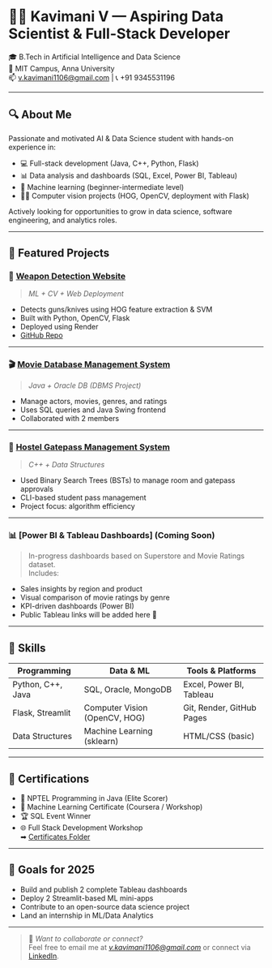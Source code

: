 # 👨‍💻 Kavimani V — Aspiring Data Scientist & Full-Stack Developer

🎓 B.Tech in Artificial Intelligence and Data Science  
📍 MIT Campus, Anna University  
📫 v.kavimani1106@gmail.com | 📞 +91 9345531196  

---

## 🔍 About Me

Passionate and motivated AI & Data Science student with hands-on experience in:
- 💻 Full-stack development (Java, C++, Python, Flask)
- 📊 Data analysis and dashboards (SQL, Excel, Power BI, Tableau)
- 🧠 Machine learning (beginner-intermediate level)
- 🕵‍♂ Computer vision projects (HOG, OpenCV, deployment with Flask)

Actively looking for opportunities to grow in data science, software engineering, and analytics roles.

---

## 📁 Featured Projects

### 🔫 [Weapon Detection Website](https://weapon-detection-3.onrender.com/)
> *ML + CV + Web Deployment*

- Detects guns/knives using HOG feature extraction & SVM
- Built with Python, OpenCV, Flask
- Deployed using Render
- [GitHub Repo](https://github.com/GrandWizard1102/Weapon-Detection)

---

### 🎬 [Movie Database Management System](https://github.com/GrandWizard1102/Movie_resource)
> *Java + Oracle DB (DBMS Project)*

- Manage actors, movies, genres, and ratings
- Uses SQL queries and Java Swing frontend
- Collaborated with 2 members

---

### 🏫 [Hostel Gatepass Management System](https://github.com/GrandWizard1102/Movie_resource/tree/main/Hostel_project)
> *C++ + Data Structures*

- Used Binary Search Trees (BSTs) to manage room and gatepass approvals
- CLI-based student pass management
- Project focus: algorithm efficiency

---

### 📊 [Power BI & Tableau Dashboards] (Coming Soon)
> In-progress dashboards based on Superstore and Movie Ratings dataset.  
Includes:
- Sales insights by region and product
- Visual comparison of movie ratings by genre
- KPI-driven dashboards (Power BI)
- Public Tableau links will be added here 🔗

---

## 🧠 Skills

| Programming  | Data & ML         | Tools & Platforms      |
|--------------|------------------|-------------------------|
| Python, C++, Java | SQL, Oracle, MongoDB | Excel, Power BI, Tableau |
| Flask, Streamlit  | Computer Vision (OpenCV, HOG) | Git, Render, GitHub Pages |
| Data Structures   | Machine Learning (sklearn) | HTML/CSS (basic) |

---

## 📜 Certifications

- 🏅 NPTEL Programming in Java (Elite Scorer)  
- 🧠 Machine Learning Certificate (Coursera / Workshop)  
- 🏆 SQL Event Winner  
- 🌐 Full Stack Development Workshop  
➡ [Certificates Folder](https://github.com/GrandWizard1102/My_resume/tree/main/Certifications)

---

## 🚀 Goals for 2025

- Build and publish 2 complete Tableau dashboards
- Deploy 2 Streamlit-based ML mini-apps
- Contribute to an open-source data science project
- Land an internship in ML/Data Analytics

---

> 💬 *Want to collaborate or connect?*  
Feel free to email me at *v.kavimani1106@gmail.com* or connect via [LinkedIn](#).
